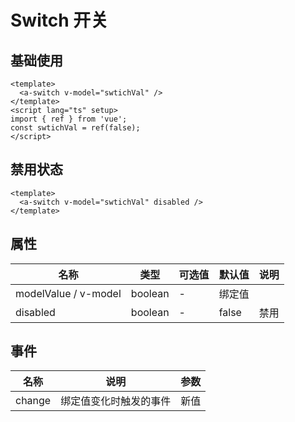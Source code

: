 # Switch 开关

## 基础使用

<a-switch v-model="swtichVal1" />

```vue
<template>
  <a-switch v-model="swtichVal" />
</template>
<script lang="ts" setup>
import { ref } from 'vue';
const swtichVal = ref(false);
</script>
```

## 禁用状态

<a-switch v-model="swtichVal2" disabled />

```vue
<template>
  <a-switch v-model="swtichVal" disabled />
</template>
```

## 属性

| 名称                 | 类型    | 可选值 | 默认值 | 说明 |
| -------------------- | ------- | ------ | ------ | ---- |
| modelValue / v-model | boolean | -      | 绑定值 |
| disabled             | boolean | -      | false  | 禁用 |

## 事件

| 名称   | 说明                   | 参数 |
| ------ | ---------------------- | ---- |
| change | 绑定值变化时触发的事件 | 新值 |

<script lang="ts" setup>
import { ref } from "vue";
const swtichVal1 = ref(false);
const swtichVal2 = ref(true);
</script>
